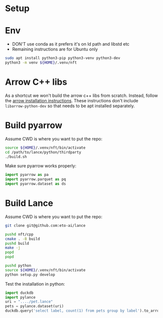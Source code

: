 # Setup

# Env
- DON'T use conda as it prefers it's on ld path and libstd etc
- Remaining instructions are for Ubuntu only

```bash
sudo apt install python3-pip python3-venv python3-dev
python3 -m venv ${HOME}/.venv/nft
```

# Arrow C++ libs

As a shortcut we won't build the arrow c++ libs from scratch.
Instead, follow the [arrow installation instructions](https://arrow.apache.org/install/).
These instructions don't include `libarrow-python-dev` so that needs to be apt installed
separately.

# Build pyarrow

Assume CWD is where you want to put the repo:

```bash
source ${HOME}/.venv/nft/bin/activate
cd /path/to/lance/python/thirdparty
./build.sh
```

Make sure pyarrow works properly:

```python
import pyarrow as pa
import pyarrow.parquet as pq
import pyarrow.dataset as ds
```

# Build Lance

Assume CWD is where you want to put the repo:

```bash
git clone git@github.com:eto-ai/lance

pushd nft/cpp
cmake . -B build
pushd build
make -j
popd
popd

pushd python
source ${HOME}/.venv/nft/bin/activate
python setup.py develop
```

Test the installation in python:

```python
import duckdb
import pylance
uri = "..../pet.lance"
pets = pylance.dataset(uri)
duckdb.query('select label, count(1) from pets group by label').to_arrow_table()
```